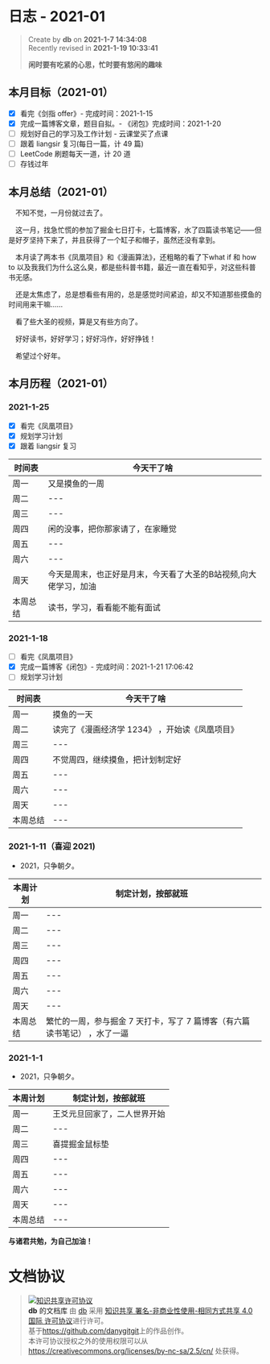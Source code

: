 # 日志 - 2021-01

> Create by **db** on **2021-1-7 14:34:08**  
> Recently revised in **2021-1-19 10:33:41**
>
> **闲时要有吃紧的心思，忙时要有悠闲的趣味**

## 本月目标（2021-01）

- [x] 看完《剑指 offer》- 完成时间：2021-1-15
- [x] 完成一篇博客文章，题目自拟。- 《闭包》完成时间：2021-1-20
- [ ] 规划好自己的学习及工作计划 - 云课堂买了点课
- [ ] 跟着 liangsir 复习(每日一篇，计 49 篇)
- [ ] LeetCode 刷题每天一道，计 20 道
- [ ] 存钱过年

## 本月总结（2021-01）

&emsp;不知不觉，一月份就过去了。

&emsp;这一月，找急忙慌的参加了掘金七日打卡，七篇博客，水了四篇读书笔记——但是好歹坚持下来了，并且获得了一个缸子和帽子，虽然还没有拿到。

&emsp;本月读了两本书《凤凰项目》和《漫画算法》，还粗略的看了下what if 和 how to 以及我我们为什么这么臭，都是些科普书籍，最近一直在看知乎，对这些科普书无感。

&emsp;还是太焦虑了，总是想看些有用的，总是感觉时间紧迫，却又不知道那些摸鱼的时间用来干嘛……

&emsp;看了些大圣的视频，算是又有些方向了。

&emsp;好好读书，好好学习；好好冯作，好好挣钱！

&emsp;希望过个好年。

## 本月历程（2021-01）

### 2021-1-25

- [x] 看完《凤凰项目》
- [x] 规划学习计划
- [x] 跟着 liangsir 复习

| 时间表   | 今天干了啥 |
| -------- | ---------- |
| 周一     | 又是摸鱼的一周      |
| 周二     | ---        |
| 周三     | ---        |
| 周四     | 闲的没事，把你那家请了，在家睡觉       |
| 周五     | ---        |
| 周六     | ---        |
| 周天     | 今天是周末，也正好是月末，今天看了大圣的B站视频,向大佬学习，加油      |
| 本周总结 | 读书，学习，看看能不能有面试        |

### 2021-1-18

- [ ] 看完《凤凰项目》
- [x] 完成一篇博客《闭包》- 完成时间：2021-1-21 17:06:42
- [ ] 规划学习计划

| 时间表   | 今天干了啥                                     |
| -------- | ---------------------------------------------- |
| 周一     | 摸鱼的一天                                     |
| 周二     | 读完了《漫画经济学 1234》 ，开始读《凤凰项目》 |
| 周三     | ---                                            |
| 周四     | 不觉周四，继续摸鱼，把计划制定好               |
| 周五     | ---                                            |
| 周六     | ---                                            |
| 周天     | ---                                            |
| 本周总结 | ---                                            |

### 2021-1-11（喜迎 2021)

- 2021，只争朝夕。

| 本周计划 | 制定计划，按部就班                                                        |
| -------- | ------------------------------------------------------------------------- |
| 周一     | ---                                                                       |
| 周二     | ---                                                                       |
| 周三     | ---                                                                       |
| 周四     | ---                                                                       |
| 周五     | ---                                                                       |
| 周六     | ---                                                                       |
| 周天     | ---                                                                       |
| 本周总结 | 繁忙的一周，参与掘金 7 天打卡，写了 7 篇博客（有六篇读书笔记） ，水了一逼 |

### 2021-1-1

- 2021，只争朝夕。

| 本周计划 | 制定计划，按部就班           |
| -------- | ---------------------------- |
| 周一     | 王爻元旦回家了，二人世界开始 |
| 周二     | ---                          |
| 周三     | 喜提掘金鼠标垫               |
| 周四     | ---                          |
| 周五     | ---                          |
| 周六     | ---                          |
| 周天     | ---                          |
| 本周总结 | ---                          |

**与诸君共勉，为自己加油！**

# 文档协议

> <a rel="license" href="http://creativecommons.org/licenses/by-nc-sa/4.0/"><img alt="知识共享许可协议" style="border-width:0" src="https://i.creativecommons.org/l/by-nc-sa/4.0/88x31.png" /></a><br /><a xmlns:dct="http://purl.org/dc/terms/" property="dct:title">**db** 的文档库</a> 由 <a xmlns:cc="http://creativecommons.org/ns#" href="db" property="cc:attributionName" rel="cc:attributionURL">db</a> 采用 <a rel="license" href="http://creativecommons.org/licenses/by-nc-sa/4.0/">知识共享 署名-非商业性使用-相同方式共享 4.0 国际 许可协议</a>进行许可。<br />基于<a xmlns:dct="http://purl.org/dc/terms/" href="https://github.com/danygitgit" rel="dct:source">https://github.com/danygitgit</a>上的作品创作。<br />本许可协议授权之外的使用权限可以从 <a xmlns:cc="http://creativecommons.org/ns#" href="https://creativecommons.org/licenses/by-nc-sa/2.5/cn/" rel="cc:morePermissions">https://creativecommons.org/licenses/by-nc-sa/2.5/cn/</a> 处获得。
